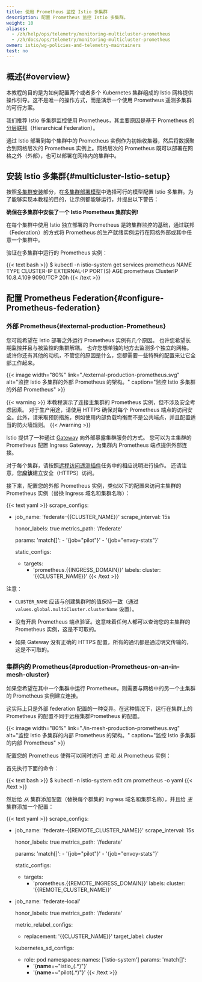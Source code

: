 ```yaml
---
title: 使用 Prometheus 监控 Istio 多集群
description: 配置 Prometheus 监控 Istio 多集群。
weight: 10
aliases:
  - /zh/help/ops/telemetry/monitoring-multicluster-prometheus
  - /zh/docs/ops/telemetry/monitoring-multicluster-prometheus
owner: istio/wg-policies-and-telemetry-maintainers
test: no
---
```


## 概述{#overview}

本教程的目的是为如何配置两个或者多个 Kubernetes 集群组成的 Istio 网格提供操作引导。这不是唯一的操作方式，而是演示一个使用 Prometheus 遥测多集群的可行方案。

我们推荐 Istio 多集群监控使用 Prometheus，其主要原因是基于 Prometheus 的[分层联邦](https://prometheus.io/docs/prometheus/latest/federation/#hierarchical-federation)（Hierarchical Federation）。

通过 Istio 部署到每个集群中的 Prometheus 实例作为初始收集器，然后将数据聚合到网格层次的 Prometheus 实例上。网格层次的 Prometheus 既可以部署在网格之外（外部），也可以部署在网格内的集群中。

## 安装 Istio 多集群{#multicluster-Istio-setup}

按照[多集群安装](/zh/docs/setup/install/multicluster/)部分，在[多集群部署模型](/zh/docs/ops/deployment/deployment-models/#multiple-clusters)中选择可行的模型配置 Istio 多集群。为了能够实现本教程的目的，让示例都能够运行，并提出以下警告：

**确保在多集群中安装了一个 Istio Prometheus 集群实例!**

在每个集群中使用 Istio 独立部署的 Prometheus 是跨集群监控的基础，通过联邦（Federation）的方式将 Prometheus 的生产就绪实例运行在网格外部或其中任意一个集群中。

验证在多集群中运行的 Prometheus 实例：

{{< text bash >}}
$ kubectl -n istio-system get services prometheus
NAME         TYPE        CLUSTER-IP   EXTERNAL-IP   PORT(S)    AGE
prometheus   ClusterIP   10.8.4.109   <none>        9090/TCP   20h
{{< /text >}}

## 配置 Prometheus Federation{#configure-Prometheus-federation}

### 外部 Prometheus{#external-production-Prometheus}

您可能希望在 Istio 部署之外运行 Prometheus 实例有几个原因。
也许您希望长期监控并且与被监控的集群解耦。
也许您想单独的地方去监测多个独立的网格。
或许你还有其他的动机，不管您的原因是什么，您都需要一些特殊的配置来让它全部工作起来。

{{< image width="80%"
    link="./external-production-prometheus.svg"
    alt="监控 Istio 多集群的外部 Prometheus 的架构。"
    caption="监控 Istio 多集群的外部 Prometheus"
    >}}

{{< warning >}}
本教程演示了连接主集群的 Prometheus 实例，但不涉及安全考虑因素。
对于生产用途，请使用 HTTPS 确保对每个 Prometheus 端点的访问安全。此外，请采取预防措施，例如使用内部负载均衡而不是公共端点，并且配置适当的防火墙规则。
{{< /warning >}}

Istio 提供了一种通过 [Gateway](/zh/docs/reference/config/networking/gateway/) 向外部暴露集群服务的方式。
您可以为主集群的 Prometheus 配置 Ingress Gateway，为集群内 Prometheus 端点提供外部连接。

对于每个集群，请按照[远程访问遥测插件](/zh/docs/tasks/observability/gateways/#option-1-secure-access-https)任务中的相应说明进行操作。
还请注意，您**应该**建立安全（HTTPS）访问。

接下来，配置您的外部 Prometheus 实例，类似以下的配置来访问主集群的 Prometheus 实例（替换 Ingress 域名和集群名称）：

{{< text yaml >}}
scrape_configs:
- job_name: 'federate-{{CLUSTER_NAME}}'
  scrape_interval: 15s

  honor_labels: true
  metrics_path: '/federate'

  params:
    'match[]':
      - '{job="pilot"}'
      - '{job="envoy-stats"}'

  static_configs:
    - targets:
      - 'prometheus.{{INGRESS_DOMAIN}}'
      labels:
        cluster: '{{CLUSTER_NAME}}'
{{< /text >}}

注意：

* `CLUSTER_NAME` 应该与创建集群时的值保持一致（通过 `values.global.multiCluster.clusterName` 设置）。

* 没有开启 Prometheus 端点验证。这意味着任何人都可以查询您的主集群的 Prometheus 实例，这是不可取的。

* 如果 Gateway 没有正确的 HTTPS 配置，所有的通讯都是通过明文传输的，这是不可取的。

### 集群内的 Prometheus{#production-Prometheus-on-an-in-mesh-cluster}

如果您希望在其中一个集群中运行 Prometheus，则需要与网格中的另一个主集群的 Prometheus 实例建立连接。

这实际上只是外部 federation 配置的一种变异。在这种情况下，运行在集群上的 Prometheus 的配置不同于远程集群Prometheus 的配置。

{{< image width="80%"
    link="./in-mesh-production-prometheus.svg"
    alt="监控 Istio 多集群的内部 Prometheus 的架构。"
    caption="监控 Istio 多集群的内部 Prometheus"
    >}}

配置您的 Prometheus 使得可以同时访问 *主* 和 *从* Prometheus 实例：

首先执行下面的命令：

{{< text bash >}}
$ kubectl -n istio-system edit cm prometheus -o yaml
{{< /text >}}

然后给 *从* 集群添加配置（替换每个群集的 Ingress 域名和集群名称），并且给 *主* 集群添加一个配置：

{{< text yaml >}}
scrape_configs:
- job_name: 'federate-{{REMOTE_CLUSTER_NAME}}'
  scrape_interval: 15s

  honor_labels: true
  metrics_path: '/federate'

  params:
    'match[]':
      - '{job="pilot"}'
      - '{job="envoy-stats"}'

  static_configs:
    - targets:
      - 'prometheus.{{REMOTE_INGRESS_DOMAIN}}'
      labels:
        cluster: '{{REMOTE_CLUSTER_NAME}}'

- job_name: 'federate-local'

  honor_labels: true
  metrics_path: '/federate'

  metric_relabel_configs:
  - replacement: '{{CLUSTER_NAME}}'
    target_label: cluster

  kubernetes_sd_configs:
  - role: pod
    namespaces:
      names: ['istio-system']
  params:
    'match[]':
    - '{__name__=~"istio_(.*)"}'
    - '{__name__=~"pilot(.*)"}'
{{< /text >}}
